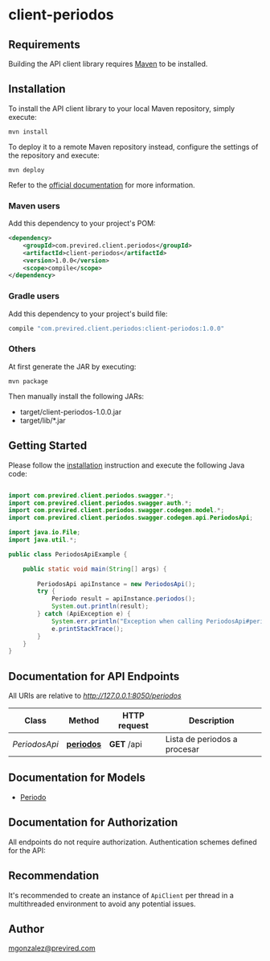 # client-periodos

## Requirements

Building the API client library requires [Maven](https://maven.apache.org/) to be installed.

## Installation

To install the API client library to your local Maven repository, simply execute:

```shell
mvn install
```

To deploy it to a remote Maven repository instead, configure the settings of the repository and execute:

```shell
mvn deploy
```

Refer to the [official documentation](https://maven.apache.org/plugins/maven-deploy-plugin/usage.html) for more information.

### Maven users

Add this dependency to your project's POM:

```xml
<dependency>
    <groupId>com.previred.client.periodos</groupId>
    <artifactId>client-periodos</artifactId>
    <version>1.0.0</version>
    <scope>compile</scope>
</dependency>
```

### Gradle users

Add this dependency to your project's build file:

```groovy
compile "com.previred.client.periodos:client-periodos:1.0.0"
```

### Others

At first generate the JAR by executing:

    mvn package

Then manually install the following JARs:

* target/client-periodos-1.0.0.jar
* target/lib/*.jar

## Getting Started

Please follow the [installation](#installation) instruction and execute the following Java code:

```java

import com.previred.client.periodos.swagger.*;
import com.previred.client.periodos.swagger.auth.*;
import com.previred.client.periodos.swagger.codegen.model.*;
import com.previred.client.periodos.swagger.codegen.api.PeriodosApi;

import java.io.File;
import java.util.*;

public class PeriodosApiExample {

    public static void main(String[] args) {
        
        PeriodosApi apiInstance = new PeriodosApi();
        try {
            Periodo result = apiInstance.periodos();
            System.out.println(result);
        } catch (ApiException e) {
            System.err.println("Exception when calling PeriodosApi#periodos");
            e.printStackTrace();
        }
    }
}

```

## Documentation for API Endpoints

All URIs are relative to *http://127.0.0.1:8050/periodos*

Class | Method | HTTP request | Description
------------ | ------------- | ------------- | -------------
*PeriodosApi* | [**periodos**](docs/PeriodosApi.md#periodos) | **GET** /api | Lista de periodos a procesar


## Documentation for Models

 - [Periodo](docs/Periodo.md)


## Documentation for Authorization

All endpoints do not require authorization.
Authentication schemes defined for the API:

## Recommendation

It's recommended to create an instance of `ApiClient` per thread in a multithreaded environment to avoid any potential issues.

## Author

mgonzalez@previred.com


